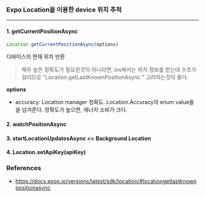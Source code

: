 ### Expo Location을 이용한 device 위치 추적
***
#### 1. getCurrentPositionAsync
```js
Location.getCurrentPositionAsync(options)
```
디바이스의 현재 위치 반환
> 매우 높은 정확도가 필요한것이 아니라면, ios에서는 위치 정보를 받는데 수초가 걸리므로 "Location.getLastKnownPositionAsync " 고려하는것이 좋다. 
 
 __options__  
 - accuracy:  Location manager 정확도. Location.Accuracy의 enum value들을 넘겨준다. 정확도가 높으면, 에너지 소비가 크다.


#### 2. watchPositionAsync


#### 3. startLocationUpdatesAsync  <= Background Location

#### 4. Location.setApiKey(apiKey)
 

### References  
- https://docs.expo.io/versions/latest/sdk/location/#locationgetlastknownpositionasync
